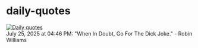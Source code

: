# daily-quotes
[![Daily quotes](https://github.com/ceepu8/daily-quotes/actions/workflows/daily-quote.yml/badge.svg)](https://github.com/ceepu8/daily-quotes/actions/workflows/daily-quote.yml)<br/>
July 25, 2025 at 04:46 PM: "When In Doubt, Go For The Dick Joke." - Robin Williams
